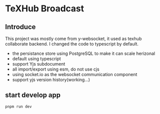 # TeXHub Broadcast

## Introduce

This project was mostly come from y-websocket, it used as texhub collaborate backend. I changed the code to typescript by default.

* the persistance store using PostgreSQL to make it can scale herizonal
* default using typescript
* support Yjs subdocument
* all import/export using esm, do not use cjs
* using socket.io as the websocket communication component
* support yjs version history(working...)

## start develop app

```bash
pnpm run dev
```